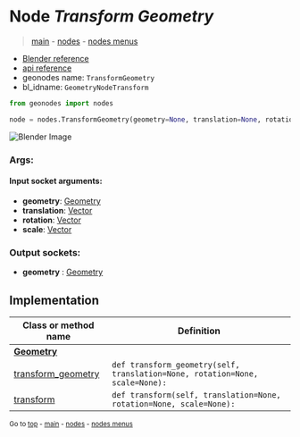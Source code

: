 # Node *Transform Geometry*

> [main](../index.md) - [nodes](nodes.md) - [nodes menus](nodes_menus.md)

- [Blender reference](https://docs.blender.org/manual/en/latest/modeling/geometry_nodes/r.html)
- [api reference](https://docs.blender.org/api/current/bpy.types.GeometryNodeTransform.html)
- geonodes name: `TransformGeometry`
- bl_idname: `GeometryNodeTransform`

```python
from geonodes import nodes

node = nodes.TransformGeometry(geometry=None, translation=None, rotation=None, scale=None)
```

![Blender Image](https://docs.blender.org/manual/en/latest/_images/node-types_GeometryNodeTransform.webp)

### Args:

#### Input socket arguments:

- **geometry**: [Geometry](Geometry.md)
- **translation**: [Vector](Vector.md)
- **rotation**: [Vector](Vector.md)
- **scale**: [Vector](Vector.md)

### Output sockets:

- **geometry** : [Geometry](Geometry.md)

## Implementation

| Class or method name | Definition |
|----------------------|------------|
| **[Geometry](Geometry.md)** |
| [transform_geometry](Geometry.md#transform_geometry) | `def transform_geometry(self, translation=None, rotation=None, scale=None):` |
| [transform](Geometry.md#transform) | `def transform(self, translation=None, rotation=None, scale=None):` |

<sub>Go to [top](#node-Transform-Geometry) - [main](../index.md) - [nodes](nodes.md) - [nodes menus](nodes_menus.md)</sub>

